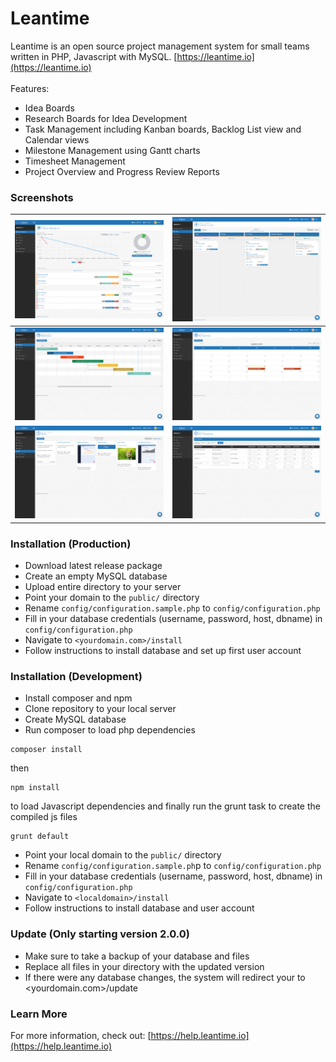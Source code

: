 
# Leantime #

Leantime is an open source project management system for small teams written in PHP, Javascript with MySQL. [https://leantime.io](https://leantime.io)
<br /><br />
Features:
* Idea Boards
* Research Boards for Idea Development
* Task Management including Kanban boards, Backlog List view and Calendar views
* Milestone Management using Gantt charts
* Timesheet Management
* Project Overview and Progress Review Reports  

### Screenshots ###

| ![alt text](public/images/Screenshots/Dashboard.png "Dashboard")        | ![alt text](public/images/Screenshots/ToDos_Kanban.png "Kanban Board")  |
| ------------------------------------------------------------------------|:--------------------------------------------------------------------:|
| ![alt text](public/images/Screenshots/Milestones_Gantt.png "Gantt Charts") | ![alt text](public/images/Screenshots/Calendar.png "Calendar View")      | 
| ![alt text](public/images/Screenshots/Idea_Board.png "Idea Board")       | ![alt text](public/images/Screenshots/Timesheets.png "Timesheets")    |  

### Installation (Production) ###

* Download latest release package
* Create an empty MySQL database
* Upload entire directory to your server 
* Point your domain to the `public/` directory
* Rename `config/configuration.sample.php` to `config/configuration.php`
* Fill in your database credentials (username, password, host, dbname) in `config/configuration.php`
* Navigate to `<yourdomain.com>/install`
* Follow instructions to install database and set up first user account

### Installation (Development) ###

* Install composer and npm 
* Clone repository to your local server
* Create MySQL database
* Run composer to load php dependencies
```
composer install
```
then
```
npm install
```
to load Javascript dependencies and finally run the grunt task to create the compiled js files
```
grunt default
```
* Point your local domain to the `public/` directory
* Rename `config/configuration.sample.ph`p to `config/configuration.php`
* Fill in your database credentials (username, password, host, dbname) in `config/configuration.php`
* Navigate to `<localdomain>/install`
* Follow instructions to install database and user account

### Update (Only starting version 2.0.0) ###

* Make sure to take a backup of your database and files
* Replace all files in your directory with the updated version
* If there were any database changes, the system will redirect your to <yourdomain.com>/update

### Learn More ###
For more information, check out: [https://help.leantime.io](https://help.leantime.io)